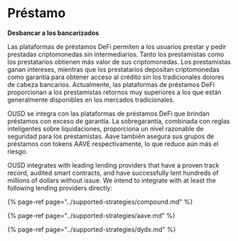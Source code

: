 # Préstamo

**Desbancar a los bancarizados**

Las plataformas de préstamos DeFi permiten a los usuarios prestar y pedir prestadas criptomonedas sin intermediarios. Tanto los prestamistas como los prestatarios obtienen más valor de sus criptomonedas. Los prestamistas ganan intereses, mientras que los prestatarios depositan criptomonedas como garantía para obtener acceso al crédito sin los tradicionales dolores de cabeza bancarios. Actualmente, las plataformas de préstamos DeFi proporcionan a los prestamistas retornos muy superiores a los que están generalmente disponibles en los mercados tradicionales.

OUSD se integra con las plataformas de préstamos DeFi que brindan préstamos con exceso de garantía. La sobregarantía, combinada con reglas inteligentes sobre liquidaciones, proporciona un nivel razonable de seguridad para los prestamistas. Aave también asegura sus grupos de préstamos con tokens AAVE respectivamente, lo que reduce aún más el riesgo.

OUSD integrates with leading lending providers that have a proven track record, audited smart contracts, and have successfully lent hundreds of millions of dollars without issue. We intend to integrate with at least the following lending providers directly:

{% page-ref page="../supported-strategies/compound.md" %}

{% page-ref page="../supported-strategies/aave.md" %}

{% page-ref page="../supported-strategies/dydx.md" %}











